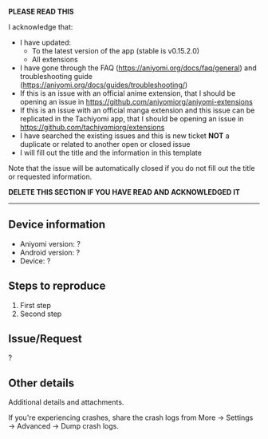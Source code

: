 **PLEASE READ THIS**

I acknowledge that:

- I have updated:
  - To the latest version of the app (stable is v0.15.2.0)
  - All extensions
- I have gone through the FAQ (https://aniyomi.org/docs/faq/general) and troubleshooting guide (https://aniyomi.org/docs/guides/troubleshooting/)
- If this is an issue with an official anime extension, that I should be opening an issue in https://github.com/aniyomiorg/aniyomi-extensions
- If this is an issue with an official manga extension and this issue can be replicated in the Tachiyomi app, that I should be opening an issue in https://github.com/tachiyomiorg/extensions
- I have searched the existing issues and this is new ticket **NOT** a duplicate or related to another open or closed issue
- I will fill out the title and the information in this template

Note that the issue will be automatically closed if you do not fill out the title or requested information.

**DELETE THIS SECTION IF YOU HAVE READ AND ACKNOWLEDGED IT**

---

## Device information
* Aniyomi version: ?
* Android version: ?
* Device: ?

## Steps to reproduce
1. First step
2. Second step

## Issue/Request
?

## Other details
Additional details and attachments.

If you're experiencing crashes, share the crash logs from More → Settings → Advanced → Dump crash logs.
